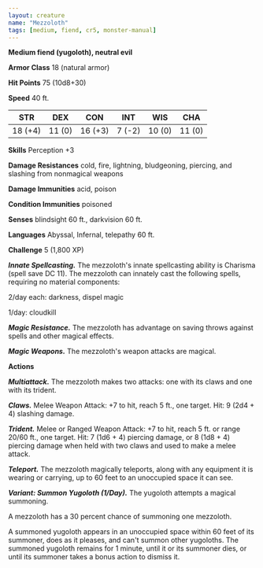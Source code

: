 ```yaml
---
layout: creature
name: "Mezzoloth"
tags: [medium, fiend, cr5, monster-manual]
---
```


**Medium fiend (yugoloth), neutral evil**

**Armor Class** 18 (natural armor)

**Hit Points** 75 (10d8+30)

**Speed** 40 ft.

|   STR   |   DEX   |   CON   |   INT   |   WIS   |   CHA   |
|:-----:|:-----:|:-----:|:-----:|:-----:|:-----:|
| 18 (+4) | 11 (0) | 16 (+3) | 7 (-2) | 10 (0) | 11 (0) |

**Skills** Perception +3

**Damage Resistances** cold, fire, lightning, bludgeoning, piercing, and slashing from nonmagical weapons

**Damage Immunities** acid, poison

**Condition Immunities** poisoned

**Senses** blindsight 60 ft., darkvision 60 ft.

**Languages** Abyssal, Infernal, telepathy 60 ft.

**Challenge** 5 (1,800 XP)

***Innate Spellcasting.*** The mezzoloth's innate spellcasting ability is Charisma (spell save DC 11). The mezzoloth can innately cast the following spells, requiring no material components:

2/day each: darkness, dispel magic

1/day: cloudkill

***Magic Resistance.*** The mezzoloth has advantage on saving throws against spells and other magical effects.

***Magic Weapons.*** The mezzoloth's weapon attacks are magical.

**Actions**

***Multiattack.*** The mezzoloth makes two attacks: one with its claws and one with its trident.

***Claws.*** Melee Weapon Attack: +7 to hit, reach 5 ft., one target. Hit: 9 (2d4 + 4) slashing damage.

***Trident.*** Melee or Ranged Weapon Attack: +7 to hit, reach 5 ft. or range 20/60 ft., one target. Hit: 7 (1d6 + 4) piercing damage, or 8 (1d8 + 4) piercing damage when held with two claws and used to make a melee attack.

***Teleport.*** The mezzoloth magically teleports, along with any equipment it is wearing or carrying, up to 60 feet to an unoccupied space it can see.

***Variant: Summon Yugoloth (1/Day).*** The yugoloth attempts a magical summoning.

A mezzoloth has a 30 percent chance of summoning one mezzoloth.

A summoned yugoloth appears in an unoccupied space within 60 feet of its summoner, does as it pleases, and can't summon other yugoloths. The summoned yugoloth remains for 1 minute, until it or its summoner dies, or until its summoner takes a bonus action to dismiss it.

